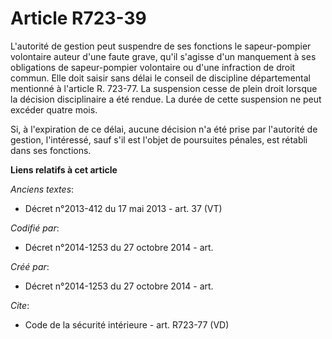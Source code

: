 # Article R723-39

L'autorité de gestion peut suspendre de ses fonctions le sapeur-pompier volontaire auteur d'une faute grave, qu'il s'agisse
d'un manquement à ses obligations de sapeur-pompier volontaire ou d'une infraction de droit commun. Elle doit saisir sans
délai le conseil de discipline départemental mentionné à l'article R. 723-77. La suspension cesse de plein droit lorsque la
décision disciplinaire a été rendue. La durée de cette suspension ne peut excéder quatre mois. 

Si, à l'expiration de ce délai, aucune décision n'a été prise par l'autorité de gestion, l'intéressé, sauf s'il est l'objet
de poursuites pénales, est rétabli dans ses fonctions.

**Liens relatifs à cet article**

_Anciens textes_:

  - Décret n°2013-412 du 17 mai 2013 - art. 37 (VT)

_Codifié par_:

  - Décret n°2014-1253 du 27 octobre 2014 - art.

_Créé par_:

  - Décret n°2014-1253 du 27 octobre 2014 - art.

_Cite_:

  - Code de la sécurité intérieure - art. R723-77 (VD)
